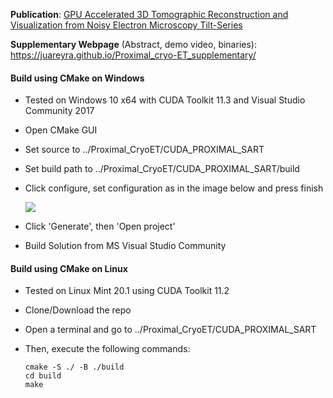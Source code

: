 **Publication**: [GPU Accelerated 3D Tomographic Reconstruction and Visualization from Noisy Electron Microscopy Tilt-Series](https://ieeexplore.ieee.org/document/9992117)

**Supplementary Webpage** (Abstract, demo video, binaries): https://juareyra.github.io/Proximal_cryo-ET_supplementary/

#### **Build using CMake on Windows**

* Tested on Windows 10 x64 with CUDA Toolkit 11.3 and Visual Studio Community 2017

* Open CMake GUI

* Set source to ../Proximal_CryoET/CUDA_PROXIMAL_SART

* Set build path to ../Proximal_CryoET/CUDA_PROXIMAL_SART/build

* Click configure, set configuration as in the image below and press finish

  ![](images/configure.png)

* Click 'Generate', then 'Open project'

* Build Solution from MS Visual Studio Community



#### **Build using CMake on Linux**

* Tested on Linux Mint 20.1 using CUDA Toolkit 11.2

* Clone/Download the repo

* Open a terminal and go to ../Proximal_CryoET/CUDA_PROXIMAL_SART

* Then, execute the following commands:

  ```
  cmake -S ./ -B ./build
  cd build
  make
  ```

  

  
